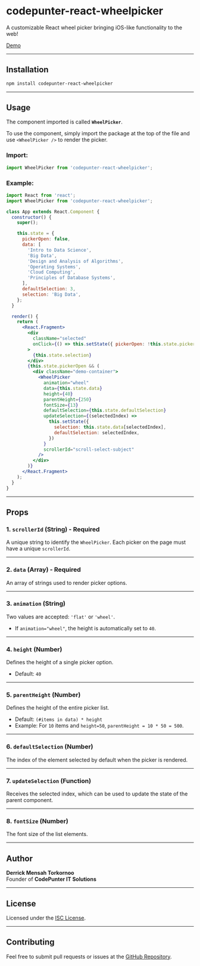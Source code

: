 # codepunter-react-wheelpicker

A customizable React wheel picker bringing iOS-like functionality to the web!

[Demo](https://derrick-torkornoo.github.io/codepunter-react-wheelpicker/)

---

## Installation

```bash
npm install codepunter-react-wheelpicker
```

---

## Usage

The component imported is called **`WheelPicker`**.

To use the component, simply import the package at the top of the file and use `<WheelPicker />` to render the picker.

### Import:

```jsx
import WheelPicker from 'codepunter-react-wheelpicker';
```

### Example:

```jsx
import React from 'react';
import WheelPicker from 'codepunter-react-wheelpicker';

class App extends React.Component {
  constructor() {
    super();

    this.state = {
      pickerOpen: false,
      data: [
        'Intro to Data Science',
        'Big Data',
        'Design and Analysis of Algorithms',
        'Operating Systems',
        'Cloud Computing',
        'Principles of Database Systems',
      ],
      defaultSelection: 3,
      selection: 'Big Data',
    };
  }

  render() {
    return (
      <React.Fragment>
        <div
          className="selected"
          onClick={() => this.setState({ pickerOpen: !this.state.pickerOpen })}
        >
          {this.state.selection}
        </div>
        {this.state.pickerOpen && (
          <div className="demo-container">
            <WheelPicker
              animation="wheel"
              data={this.state.data}
              height={40}
              parentHeight={250}
              fontSize={13}
              defaultSelection={this.state.defaultSelection}
              updateSelection={(selectedIndex) =>
                this.setState({
                  selection: this.state.data[selectedIndex],
                  defaultSelection: selectedIndex,
                })
              }
              scrollerId="scroll-select-subject"
            />
          </div>
        )}
      </React.Fragment>
    );
  }
}
```

---

## Props

### **1. `scrollerId`** (String) - **Required**
A unique string to identify the `WheelPicker`. Each picker on the page must have a unique `scrollerId`.

---

### **2. `data`** (Array) - **Required**
An array of strings used to render picker options.

---

### **3. `animation`** (String)
Two values are accepted: `'flat'` or `'wheel'`.

- If `animation="wheel"`, the height is automatically set to `40`.

---

### **4. `height`** (Number)
Defines the height of a single picker option.

- Default: `40`

---

### **5. `parentHeight`** (Number)
Defines the height of the entire picker list.

- Default: `(#items in data) * height`
- Example: For `10` items and `height=50`, `parentHeight = 10 * 50 = 500`.

---

### **6. `defaultSelection`** (Number)
The index of the element selected by default when the picker is rendered.

---

### **7. `updateSelection`** (Function)
Receives the selected index, which can be used to update the state of the parent component.

---

### **8. `fontSize`** (Number)
The font size of the list elements.

---

## Author

**Derrick Mensah Torkornoo**  
Founder of **CodePunter IT Solutions**

---

## License

Licensed under the [ISC License](https://opensource.org/licenses/ISC).

---

## Contributing

Feel free to submit pull requests or issues at the [GitHub Repository](https://github.com/DERRICK-TORKORNOO/codepunter-react-wheelpicker).

